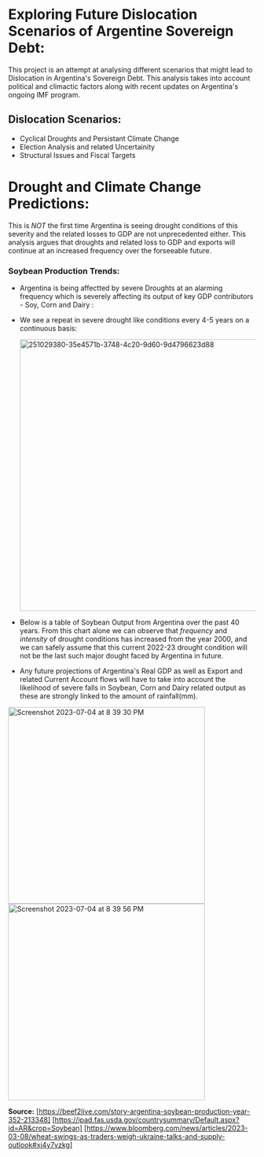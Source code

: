 # Exploring Future Dislocation Scenarios of Argentine Sovereign Debt:

This project is an attempt at analysing different scenarios that might lead to Dislocation in Argentina's Sovereign Debt. This analysis takes into account political and climactic factors along with recent updates on Argentina's ongoing IMF program.

## Dislocation Scenarios: 
- Cyclical Droughts and Persistant Climate Change
- Election Analysis and related Uncertainity
- Structural Issues and Fiscal Targets

# Drought and Climate Change Predictions:

This is *NOT* the first time Argentina is seeing drought conditions of this severity and the related losses to GDP are not unprecedented either. This analysis argues that droughts and related loss to GDP and exports will continue at an increased frequency over the forseeable future.

### Soybean Production Trends: 

- Argentina is being affectted by severe Droughts at an alarming frequency which is severely affecting its output of key GDP contributors - Soy, Corn and Dairy :
- We see a repeat in severe drought like conditions every 4-5 years on a continuous basis:
  
  <img width="553" alt="251029380-35e4571b-3748-4c20-9d60-9d4796623d88" src="https://github.com/Shrsht/Argentina_Debt_Sustainability/assets/102553723/2b9961e7-119f-4f1c-83ea-6c40a73a3700">

- Below is a table of Soybean Output from Argentina over the past 40 years. From this chart alone we can observe that *frequency* and *intensity* of drought conditions has increased from the year 2000, and we can safely assume that this current 2022-23 drought condition will not be the last such major dought faced by Argentina in future.
- Any future projections of Argentina's Real GDP as well as Export and related Current Account flows will have to take into account the likelihood of severe falls in Soybean, Corn and Dairy related output as these are strongly linked to the amount of rainfall(mm). 
  
<img width="400" alt="Screenshot 2023-07-04 at 8 39 30 PM" src="https://github.com/Shrsht/Argentina_Debt_Sustainability/assets/102553723/3242c6d3-55c0-434a-8272-8cbd1335495e">
<img width="400" alt="Screenshot 2023-07-04 at 8 39 56 PM" src="https://github.com/Shrsht/Argentina_Debt_Sustainability/assets/102553723/8096c439-f436-4ece-987d-38b16117c0f7">

**Source:** [https://beef2live.com/story-argentina-soybean-production-year-352-213348]
 [https://ipad.fas.usda.gov/countrysummary/Default.aspx?id=AR&crop=Soybean]
 [https://www.bloomberg.com/news/articles/2023-03-08/wheat-swings-as-traders-weigh-ukraine-talks-and-supply-outlook#xj4y7vzkg]
 
